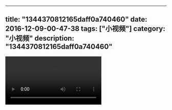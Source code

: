
---
title: "1344370812165daff0a740460"
date: 2016-12-09-00-47-38
tags: ["小视频"]
category: "小视频"
description: "1344370812165daff0a740460"
---
<video src="http://ohtsqip0g.bkt.clouddn.com/1344370812165daff0a740460.mp4" controls="controls"></video>
